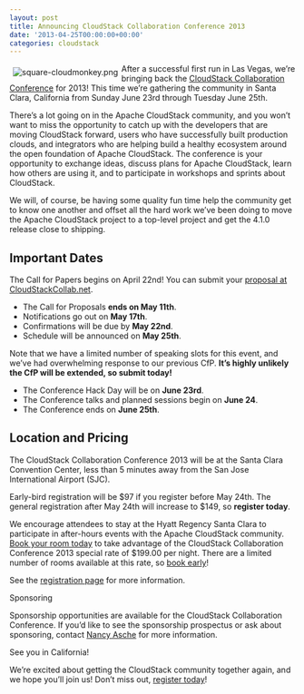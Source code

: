 ```yaml
---
layout: post
title: Announcing CloudStack Collaboration Conference 2013
date: '2013-04-25T00:00:00+00:00'
categories: cloudstack
---
```

<p><a href="https://blogs.apache.org/cloudstack/mediaresource/ab378739-3c34-48ea-9495-2c49e23e58d6"><img src="https://blogs.apache.org/cloudstack/mediaresource/ab378739-3c34-48ea-9495-2c49e23e58d6?t=true" alt="square-cloudmonkey.png" align="left" vspace="6" hspace="6"></img></a>After a successful first run in Las Vegas, we&#8217;re bringing back the <a href="http://cloudstackcollab.net/">CloudStack Collaboration Conference</a> for 2013! This time we&#8217;re gathering the community in Santa Clara, California from Sunday June 23rd through Tuesday June 25th.</p>

<p>There&#8217;s a lot going on in the Apache CloudStack community, and you won&#8217;t want to miss the opportunity to catch up with the developers that are moving CloudStack forward, users who have successfully built production clouds, and integrators who are helping build a healthy ecosystem around the open foundation of Apache CloudStack. The conference is your opportunity to exchange ideas, discuss plans for Apache CloudStack, learn how others are using it, and to participate in workshops and sprints about CloudStack. </p>

<p>We will, of course, be having some quality fun time help the community get to know one another and offset all the hard work we&#8217;ve been doing to move the Apache CloudStack project to a top-level project and get the 4.1.0 release close to shipping. </p>

<h2 id="importantdates">Important Dates</h2>

<p>The Call for Papers begins on April 22nd! You can submit your <a href="http://cloudstackcollab.net/CfP/">proposal at CloudStackCollab.net</a>. </p>

<ul>
<li>The Call for Proposals <strong>ends on May 11th</strong>.</li>
<li>Notifications go out on <strong>May 17th</strong>.</li>
<li>Confirmations will be due by <strong>May 22nd</strong>.</li>
<li>Schedule will be announced on <strong>May 25th</strong>.</li>
</ul>

<p>Note that we have a limited number of speaking slots for this event, and we&#8217;ve had overwhelming response to our previous CfP. <strong>It&#8217;s highly unlikely the CfP will be extended, so submit today!</strong></p>

<ul>
<li>The Conference Hack Day will be on <strong>June 23rd</strong>.</li>
<li>The Conference talks and planned sessions begin on <strong>June 24</strong>.</li>
<li>The Conference ends on <strong>June 25th</strong>.</li>
</ul>

<h2 id="locationandpricing">Location and Pricing</h2>

<p>The CloudStack Collaboration Conference 2013 will be at the Santa Clara Convention Center, less than 5 minutes away from the San Jose International Airport (SJC). </p>

<p>Early-bird registration will be $97 if you register before May 24th. The general registration after May 24th will increase to $149, so <strong>register today</strong>. </p>

<p>We encourage attendees to stay at the Hyatt Regency Santa Clara to participate in after-hours events with the Apache CloudStack community. <a href="http://cloudstackcollab.org/register/">Book your room today</a> to take advantage of the CloudStack Collaboration Conference 2013 special rate of $199.00 per night. There are a limited number of rooms available at this rate, so <a href="http://cloudstackcollab.org/register/">book early</a>!</p>

<p>See the <a href="http://cloudstackcollab.net/register/">registration page</a> for more information. </p>

<p>Sponsoring</p>

<p>Sponsorship opportunities are available for the CloudStack Collaboration Conference. If you&#8217;d like to see the sponsorship prospectus or ask about sponsoring, contact <a href="&#109;&#x61;&#x69;&#x6c;&#x74;&#111;&#x3a;&#115;&#x70;&#x6f;&#110;&#x73;&#111;&#x72;&#45;&#99;&#99;&#99;&#x31;&#x33;&#x40;&#x74;&#x68;&#x65;&#111;&#x70;&#x65;&#110;&#x62;&#97;&#115;&#116;&#x69;&#x6f;&#110;&#46;&#99;&#x6f;&#x6d;">&#x4e;&#x61;&#x6e;&#x63;&#121; &#x41;&#x73;&#x63;&#104;&#x65;</a> for more information.</p>

<p>See you in California! </p>

<p>We&#8217;re excited about getting the CloudStack community together again, and we hope you&#8217;ll join us! Don&#8217;t miss out, <a href="http://cloudstackcollab.net/register/">register today</a>!</p>
